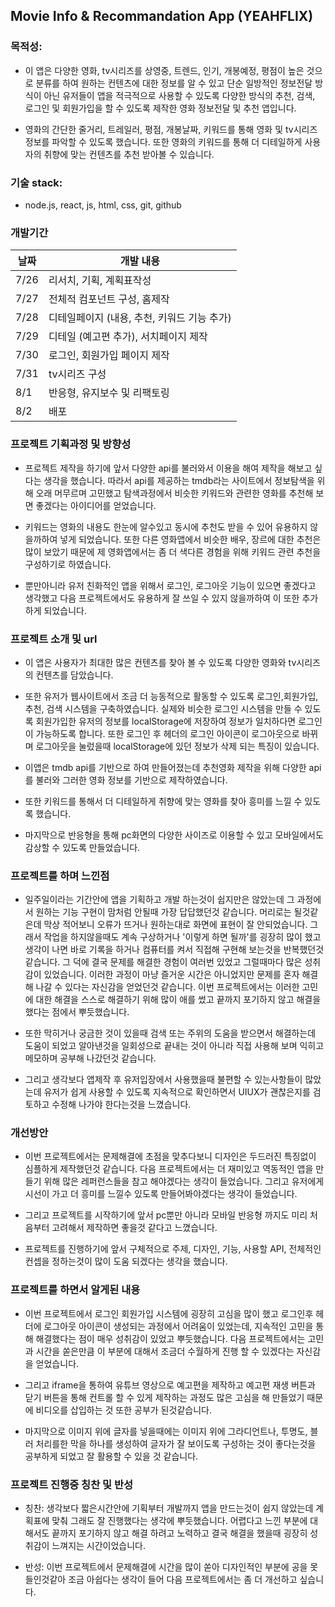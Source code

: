 ## Movie Info & Recommandation App (YEAHFLIX)

### 목적성:

- 이 앱은 다양한 영화, tv시리즈를 상영중, 트렌드, 인기, 개봉예정, 평점이 높은 것으로 분류를 하여 원하는 컨텐츠에 대한 정보를 알 수 있고 단순 일방적인 정보전달 방식이 아닌 유저들이 앱을 적극적으로 사용할 수 있도록 다양한 방식의 추천, 검색, 로그인 및 회원가입을 할 수 있도록 제작한 영화 정보전달 및 추천 앱입니다.

- 영화의 간단한 줄거리, 트레일러, 평점, 개봉날짜, 키워드를 통해 영화 및 tv시리즈 정보를 파악할 수 있도록 했습니다. 또한 영화의 키워드를 통해 더 디테일하게 사용자의 취향에 맞는 컨텐츠를 추천 받아볼 수 있습니다.

### 기술 stack:

- node.js, react, js, html, css, git, github

### 개발기간

| 날짜 | 개발 내용                                   |
| ---- | ------------------------------------------- |
| 7/26 | 리서치, 기획, 계획표작성                    |
| 7/27 | 전체적 컴포넌트 구성, 홈제작                |
| 7/28 | 디테일페이지 (내용, 추천, 키워드 기능 추가) |
| 7/29 | 디테일 (예고편 추가), 서치페이지 제작       |
| 7/30 | 로그인, 회원가입 페이지 제작                |
| 7/31 | tv시리즈 구성                               |
| 8/1  | 반응형, 유지보수 및 리팩토링                |
| 8/2  | 배포                                        |

### 프로젝트 기획과정 및 방향성

- 프로젝트 제작을 하기에 앞서 다양한 api를 불러와서 이용을 해여 제작을 해보고 싶다는 생각을 했습니다. 따라서 api를 제공하는 tmdb라는 사이트에서 정보탐색을 위해 오래 머무르며 고민했고 탐색과정에서 비슷한 키워드와 관련한 영화를 추천해 보면 좋겠다는 아이디어를 얻었습니다.

- 키워드는 영화의 내용도 한눈에 알수있고 동시에 추천도 받을 수 있어 유용하지 않을까하여 넣게 되었습니다. 또한 다른 영화앱에서 비슷한 배우, 장르에 대한 추천은 많이 보았기 때문에 제 영화앱에서는 좀 더 색다른 경험을 위해 키워드 관련 추천을 구성하기로 하였습니다.

- 뿐만아니라 유저 친화적인 앱을 위해서 로그인, 로그아웃 기능이 있으면 좋겠다고 생각했고 다음 프로젝트에서도 유용하게 잘 쓰일 수 있지 않을까하여 이 또한 추가하게 되었습니다.

### 프로젝트 소개 및 url

- 이 앱은 사용자가 최대한 많은 컨텐츠를 찾아 볼 수 있도록 다양한 영화와 tv시리즈의 컨텐츠를 담았습니다.

- 또한 유저가 웹사이트에서 조금 더 능동적으로 활동할 수 있도록 로그인,회원가입, 추천, 검색 시스템을 구축하였습니다. 실제와 비슷한 로그인 시스템을 만들 수 있도록 회원가입한 유저의 정보를 localStorage에 저장하여 정보가 일치하다면 로그인이 가능하도록 합니다. 또한 로그인 후 헤더의 로그인 아이콘이 로그아웃으로 바뀌며 로그아웃을 눌렀을때 localStorage에 있던 정보가 삭제 되는 특징이 있습니다.

- 이앱은 tmdb api를 기반으로 하여 만들어졌는데 추천영화 제작을 위해 다양한 api를 불러와 그러한 영화 정보를 기반으로
  제작하였습니다.

- 또한 키워드를 통해서 더 디테일하게 취향에 맞는 영화를 찾아 흥미를 느낄 수 있도록 했습니다.

- 마지막으로 반응형을 통해 pc화면의 다양한 사이즈로 이용할 수 있고 모바일에서도 감상할 수 있도록 만들었습니다.

### 프로젝트를 하며 느낀점

- 일주일이라는 기간안에 앱을 기획하고 개발 하는것이 쉽지만은 않았는데 그 과정에서 원하는 기능 구현이 맘처럼 안될때 가장 답답했던것 같습니다. 머리로는 될것같은데 막상 적어보니 오류가 뜨거나 원하는대로 화면에 표현이 잘 안되었습니다. 그래서 작업을 하지않을때도 계속 구상하거나 '이렇게 하면 될까'를 굉장히 많이 했고 생각이 나면 바로 기록을 하거나 컴퓨터를 켜서 직접해 구현해 보는것을 반복했던것 같습니다. 그 덕에 결국 문제를 해결한 경험이 여러번 있었고 그럴때마다 많은 성취감이 있었습니다. 이러한 과정이 마냥 즐거운 시간은 아니었지만 문제를 혼자 해결해 나갈 수 있다는 자신감을 얻었던것 같습니다.
  이번 프로젝트에서는 이러한 고민에 대한 해결을 스스로 해결하기 위해 많이 애를 썼고 끝까지 포기하지 않고 해결을 했다는 점에서 뿌듯했습니다.

- 또한 막히거나 궁금한 것이 있을때 검색 또는 주위의 도움을 받으면서 해결하는데 도움이 되었고 알아낸것을 일회성으로 끝내는 것이 아니라 직접 사용해 보며 익히고 메모하며 공부해 나갔던것 같습니다.

- 그리고 생각보다 앱제작 후 유저입장에서 사용했을때 불편할 수 있는사항들이 많았는데 유저가 쉽게 사용할 수 있도록 지속적으로 확인하면서 UIUX가 괜찮은지를 검토하고 수정해 나가야 한다는것을 느꼈습니다.

### 개선방안

- 이번 프로젝트에서는 문제해결에 초점을 맞추다보니 디자인은 두드러진 특징없이 심플하게 제작했던것 같습니다. 다음 프로젝트에서는 더 재미있고 역동적인 앱을 만들기 위해 많은 레퍼런스들을 참고 해야겠다는 생각이 들었습니다. 그리고 유저에게 시선이 가고 더 흥미를 느낄수 있도록 만들어봐야겠다는 생각이 들었습니다.

- 그리고 프로젝트를 시작하기에 앞서 pc뿐만 아니라 모바일 반응형 까지도 미리 처음부터 고려해서 제작하면 좋을것 같다고 느꼈습니다.

- 프로젝트를 진행하기에 앞서 구체적으로 주제, 디자인, 기능, 사용할 API, 전체적인 컨셉을 정하는것이 많이 도움 되겠다는 생각을 했습니다.

### 프로젝트를 하면서 알게된 내용

- 이번 프로젝트에서 로그인 회원가입 시스템에 굉장히 고심을 많이 했고 로그인후 헤더에 로그아웃 아이콘이 생성되는 과정에서 어려움이 있었는데, 지속적인 고민을 통해 해결했다는 점이 매우 성취감이 있었고 뿌듯했습니다. 다음 프로젝트에서는 고민과 시간을 쏟은만큼 이 부분에 대해서 조금더 수월하게 진행 할 수 있겠다는 자신감을 얻었습니다.

- 그리고 iframe을 통하여 유튜브 영상으로 예고편을 제작하고 예고편 재생 버튼과 닫기 버튼을 통해 컨트롤 할 수 있게 제작하는 과정도 많은 고심을 해 만들었기 때문에 비디오를 삽입하는 것 또한 공부가 된것같습니다.

- 마지막으로 이미지 위에 글자를 넣을때에는 이미지 위에 그라디언트나, 투명도, 블러 처리를한 막을 하나를 생성하여 글자가 잘 보이도록 구성하는 것이 좋다는것을 공부하게 되었고 잘 활용할 수 있을 것 같습니다.

### 프로젝트 진행중 칭찬 및 반성

- 칭찬: 생각보다 짧은시간안에 기획부터 개발까지 앱을 만드는것이 쉽지 않았는데 계획표에 맞춰 그래도 잘 진행했다는 생각에 뿌듯했습니다. 어렵다고 느낀 부분에 대해서도 끝까지 포기하지 않고 해결 하려고 노력하고 결국 해결을 했을때 굉장히 성취감이 느껴지는 시간이었습니다.

- 반성: 이번 프로젝트에서 문제해결에 시간을 많이 쏟아 디자인적인 부분에 공을 못들인것같아 조금 아쉽다는 생각이 들어 다음 프로젝트에서는 좀 더 개선하고 싶습니다.
